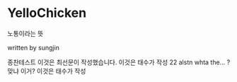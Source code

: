 # YelloChicken
노통이라는 뜻




written by sungjin

종찬테스트
이것은 최선문이 작성했습니다.
이것은 태수가 작성 22
alstn
whta the... ?
맞냐 이거? 
이것은 태수가 작성

